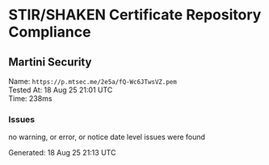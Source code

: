 # STIR/SHAKEN Certificate Repository Compliance

## Martini Security

Name: `https://p.mtsec.me/2e5a/fQ-Wc6JTwsVZ.pem`\
Tested At: 18 Aug 25 21:01 UTC\
Time: 238ms

### Issues

no warning, or error, or notice date level issues were found

Generated: 18 Aug 25 21:13 UTC